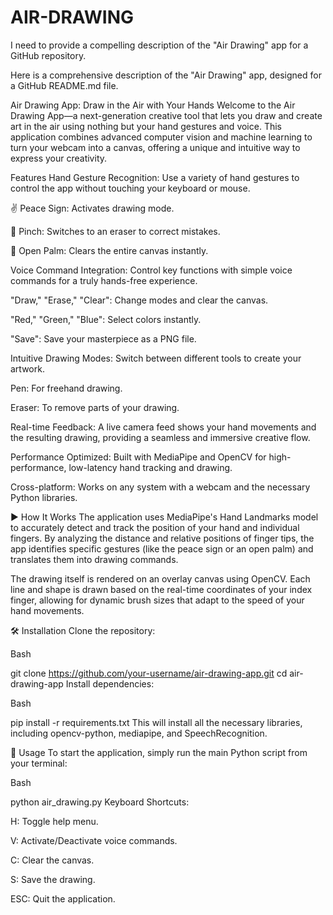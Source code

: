 ﻿# AIR-DRAWING
I need to provide a compelling description of the "Air Drawing" app for a GitHub repository.

Here is a comprehensive description of the "Air Drawing" app, designed for a GitHub README.md file.

 Air Drawing App: Draw in the Air with Your Hands
Welcome to the Air Drawing App—a next-generation creative tool that lets you draw and create art in the air using nothing but your hand gestures and voice. This application combines advanced computer vision and machine learning to turn your webcam into a canvas, offering a unique and intuitive way to express your creativity.

 Features
Hand Gesture Recognition: Use a variety of hand gestures to control the app without touching your keyboard or mouse.

✌️ Peace Sign: Activates drawing mode.

🤏 Pinch: Switches to an eraser to correct mistakes.

👐 Open Palm: Clears the entire canvas instantly.

Voice Command Integration: Control key functions with simple voice commands for a truly hands-free experience.

"Draw," "Erase," "Clear": Change modes and clear the canvas.

"Red," "Green," "Blue": Select colors instantly.

"Save": Save your masterpiece as a PNG file.

Intuitive Drawing Modes: Switch between different tools to create your artwork.

Pen: For freehand drawing.

Eraser: To remove parts of your drawing.

Real-time Feedback: A live camera feed shows your hand movements and the resulting drawing, providing a seamless and immersive creative flow.

Performance Optimized: Built with MediaPipe and OpenCV for high-performance, low-latency hand tracking and drawing.

Cross-platform: Works on any system with a webcam and the necessary Python libraries.

▶️ How It Works
The application uses MediaPipe's Hand Landmarks model to accurately detect and track the position of your hand and individual fingers. By analyzing the distance and relative positions of finger tips, the app identifies specific gestures (like the peace sign or an open palm) and translates them into drawing commands.

The drawing itself is rendered on an overlay canvas using OpenCV. Each line and shape is drawn based on the real-time coordinates of your index finger, allowing for dynamic brush sizes that adapt to the speed of your hand movements.

🛠️ Installation
Clone the repository:

Bash

git clone https://github.com/your-username/air-drawing-app.git
cd air-drawing-app
Install dependencies:

Bash

pip install -r requirements.txt
This will install all the necessary libraries, including opencv-python, mediapipe, and SpeechRecognition.

🚀 Usage
To start the application, simply run the main Python script from your terminal:

Bash

python air_drawing.py
Keyboard Shortcuts:

H: Toggle help menu.

V: Activate/Deactivate voice commands.

C: Clear the canvas.

S: Save the drawing.

ESC: Quit the application.

